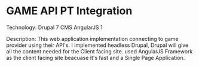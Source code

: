 # GAME API PT Integration
  Technology:
      Drupal 7 CMS
      AngularJS 1
      
  Description:
    This web application implementation connecting to game provider using their API's. 
    I implemented headless Drupal, Drupal will give all the content needed for the Client facing site.
    used AngularJS Framework as the client facing site beacuase it's fast and a Single Page Application.
    
